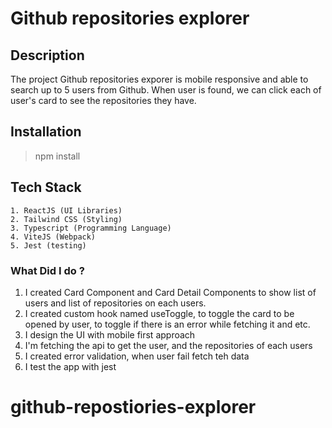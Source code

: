 # Github repositories explorer

## Description

The project Github repositories exporer is mobile responsive and able to search up to 5 users from Github. When user is found, we can click each of user's card to see the repositories they have.

## Installation

> npm install

## Tech Stack

    1. ReactJS (UI Libraries)
    2. Tailwind CSS (Styling)
    3. Typescript (Programming Language)
    4. ViteJS (Webpack)
    5. Jest (testing)

### What Did I do ?

1.  I created Card Component and Card Detail Components to show list of users and list of repositories on each users.
2.  I created custom hook named useToggle, to toggle the card to be opened by user, to toggle if there is an error while fetching it and etc.
3.  I design the UI with mobile first approach
4.  I'm fetching the api to get the user, and the repositories of each users
5.  I created error validation, when user fail fetch teh data
6.  I test the app with jest
# github-repostiories-explorer
